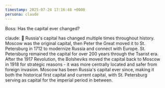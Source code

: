 ```yaml
---
timestamp: 2025-07-24 17:16:48 +0000
persona: claude
---
```


Boss: Has the capital ever changed?

claude: 🦧 Russia's capital has changed multiple times throughout history. Moscow was the original capital, then Peter the Great moved it to St. Petersburg in 1712 to modernize Russia and connect with Europe. St. Petersburg remained the capital for over 200 years through the Tsarist era. After the 1917 Revolution, the Bolsheviks moved the capital back to Moscow in 1918 for strategic reasons - it was more centrally located and safer from foreign invasion. Moscow has been Russia's capital ever since, making it both the historical first capital and current capital, with St. Petersburg serving as capital for the imperial period in between.